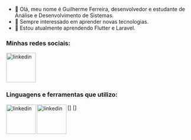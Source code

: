 - 👋 Olá, meu nome é Guilherme Ferreira, desenvolvedor e estudante de Análise e Desenvolvimento de Sistemas.
- 👀 Sempre interessado em aprender novas tecnologias.
- 🌱 Estou atualmente aprendendo Flutter e Laravel.

### Minhas redes sociais:

[<img alt="linkedin" width="80px" src="https://logodownload.org/wp-content/uploads/2019/03/linkedIn-logo-0.png">][linkedin]

### Linguagens e ferramentas que utilizo:

[<img alt="linkedin" align="left" width="80px" src="https://upload.wikimedia.org/wikipedia/commons/thumb/6/61/HTML5_logo_and_wordmark.svg/800px-HTML5_logo_and_wordmark.svg.png">]
[<img alt="linkedin" align="left" width="80px" src="https://ayltoninacio.com.br/img/p/53w1500.jpg">]



[linkedin]: https://www.linkedin.com/in/guilherme-ferreira-a2735b18b/
